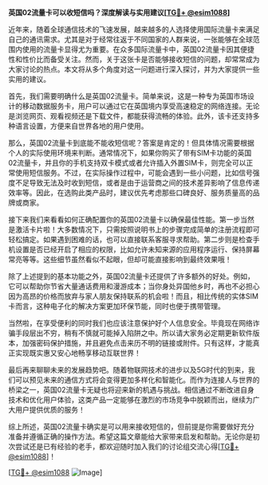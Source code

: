 **英国02流量卡可以收短信吗？深度解读与实用建议[[TG💪+ @esim1088](https://t.me/s/esim1088)]**

近年来，随着全球通信技术的飞速发展，越来越多的人选择使用国际流量卡来满足自己的通讯需求。尤其是对于经常往返于不同国家的人群来说，一张能够在全球范围内使用的流量卡显得尤为重要。在众多国际流量卡中，英国02流量卡因其便捷性和性价比而备受关注。然而，关于这张卡是否能够接收短信的问题，却常常成为大家讨论的热点。本文将从多个角度对这一问题进行深入探讨，并为大家提供一些实用的建议。

首先，我们需要明确什么是英国02流量卡。简单来说，这是一种专为英国市场设计的移动数据服务卡，用户可以通过它在英国境内享受高速稳定的网络连接。无论是浏览网页、观看视频还是下载文件，都能获得流畅的体验。此外，该卡还支持多种语言设置，方便来自世界各地的用户使用。

那么，英国02流量卡到底能不能收短信呢？答案是肯定的！但具体情况需要根据个人的实际使用环境来判断。通常情况下，如果你购买了带有SIM卡功能的英国02流量卡，并且你的手机支持双卡模式或者允许插入外置SIM卡，则完全可以正常使用短信服务。不过，在实际操作过程中，可能会遇到一些小问题，比如信号强度不足导致无法及时收到短信，或者是由于运营商之间的技术差异影响了信息传递效率等。因此，在选购此类产品时，建议优先考虑那些口碑良好、服务质量高的品牌或商家。

接下来我们来看看如何正确配置你的英国02流量卡以确保最佳性能。第一步当然是激活卡片啦！大多数情况下，只需按照说明书上的步骤完成简单的注册流程即可轻松搞定。如果遇到困难的话，也可以直接联系客服寻求帮助。第二步则是检查手机设置是否已经开启了相应的权限，比如允许未知来源的应用程序运行、保持屏幕常亮等等。这些细节虽然看似不起眼，但却可能直接影响到最终效果哦！

除了上述提到的基本功能之外，英国02流量卡还提供了许多额外的好处。例如，它可以帮助你节省大量通话费用和漫游成本；当你身处异国他乡时，再也不必担心因为高昂的价格而放弃与家人朋友保持联系的机会啦！而且，相比传统的实体SIM卡而言，这种电子化的解决方案更加环保节能，同时也便于携带管理。

当然啦，在享受便利的同时我们也应该注意保护好个人信息安全。毕竟现在网络诈骗手段层出不穷，稍有不慎就可能掉入陷阱之中。所以请大家务必定期更新软件版本，加强密码保护措施，并且避免点击来历不明的链接或附件。只有这样，才能真正实现既实惠又安心地畅享移动互联世界！

最后再来聊聊未来的发展趋势吧。随着物联网技术的进步以及5G时代的到来，我们可以预见未来的通信方式将会变得更加多样化和智能化。而作为连接人与世界的桥梁之一，英国02流量卡无疑也将迎来新的机遇与挑战。相信通过不断改进自身技术和优化用户体验，这类产品一定能够在激烈的市场竞争中脱颖而出，继续为广大用户提供优质的服务！

综上所述，英国02流量卡确实是可以用来接收短信的，但前提是你需要做好充分准备并遵循正确的操作方法。希望这篇文章能给大家带来启发和帮助。无论你是初次尝试还是已有经验的老手，都欢迎随时加入我们的讨论组交流心得[[TG💪+ @esim1088](https://t.me/s/esim1088)]！

[[TG💪+ @esim1088](https://t.me/s/esim1088) ![Image](https://i.postimg.cc/4NQfJmqS/Snipaste-2025-05-13-00-14-12.png)]